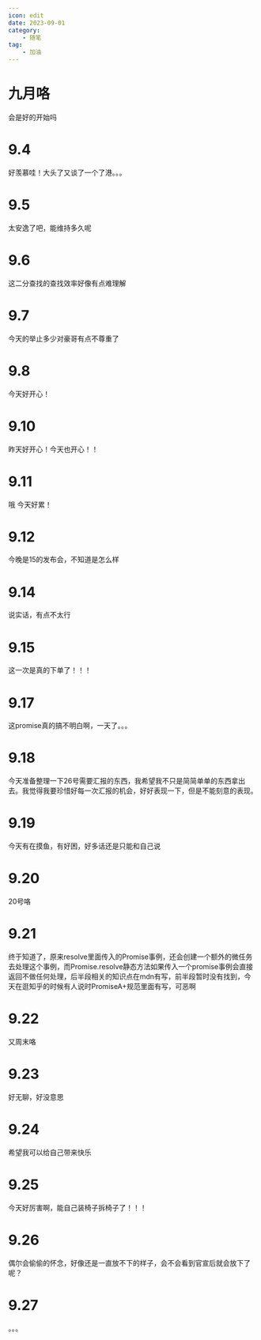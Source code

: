 ```yaml
---
icon: edit
date: 2023-09-01
category:
    - 随笔
tag:
    - 加油
---
```


# 九月咯

会是好的开始吗

# 9.4
好羡慕哇！大头了又谈了一个了港。。。

# 9.5
太安逸了吧，能维持多久呢

# 9.6
这二分查找的查找效率好像有点难理解

# 9.7
今天的举止多少对豪哥有点不尊重了

# 9.8
今天好开心！

# 9.10
昨天好开心！今天也开心！！

# 9.11
哦 今天好累！

# 9.12
今晚是15的发布会，不知道是怎么样

# 9.14
说实话，有点不太行

# 9.15
这一次是真的下单了！！！

# 9.17
这promise真的搞不明白啊，一天了。。。

# 9.18
今天准备整理一下26号需要汇报的东西，我希望我不只是简简单单的东西拿出去。我觉得我要珍惜好每一次汇报的机会，好好表现一下，但是不能刻意的表现。

# 9.19
今天有在摸鱼，有好困，好多话还是只能和自己说

# 9.20
20号咯

# 9.21
终于知道了，原来resolve里面传入的Promise事例，还会创建一个额外的微任务去处理这个事例，而Promise.resolve静态方法如果传入一个promise事例会直接返回不做任何处理，后半段相关的知识点在mdn有写，前半段暂时没有找到，今天在逛知乎的时候有人说时PromiseA+规范里面有写，可恶啊

# 9.22
又周末咯

# 9.23
好无聊，好没意思

# 9.24
希望我可以给自己带来快乐

# 9.25
今天好厉害啊，能自己装椅子拆椅子了！！！

# 9.26
偶尔会偷偷的怀念，好像还是一直放不下的样子，会不会看到官宣后就会放下了呢？

# 9.27
。。。